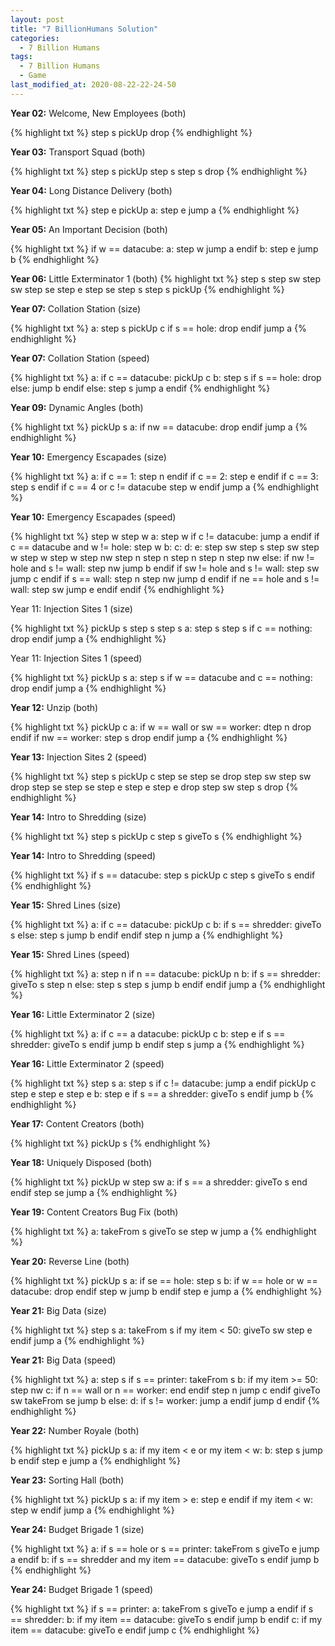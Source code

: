 ```yaml
---
layout: post
title: "7 BillionHumans Solution"
categories:
  - 7 Billion Humans
tags:
  - 7 Billion Humans
  - Game
last_modified_at: 2020-08-22-22-24-50
---
```


<strong>Year 02:</strong> Welcome, New Employees (both)

{% highlight txt %}
step s
pickUp
drop
{% endhighlight %}


<strong>Year 03:</strong> Transport Squad (both)

{% highlight txt %}
step s
pickUp
step s
step s
drop
{% endhighlight %}


<strong>Year 04:</strong> Long Distance Delivery (both)

{% highlight txt %}
step e
pickUp
a:
step e
jump a
{% endhighlight %}


<strong>Year 05:</strong> An Important Decision (both)

{% highlight txt %}
if w == datacube:
    a:
    step w
    jump a
endif
b:
step e
jump b
{% endhighlight %}


<strong>Year 06:</strong> Little Exterminator 1 (both)
{% highlight txt %}
step s
step sw
step sw
step se
step e
step se
step s
step s
pickUp
{% endhighlight %}


<strong>Year 07:</strong> Collation Station (size)

{% highlight txt %}
a:
step s
pickUp c
if s == hole:
    drop
endif
jump a
{% endhighlight %}


<strong>Year 07:</strong> Collation Station (speed)

{% highlight txt %}
a:
if c == datacube:
    pickUp c
    b:
    step s
    if s == hole:
        drop
    else:
        jump b
  endif
else:
    step s
    jump a
endif
{% endhighlight %}


<strong>Year 09:</strong> Dynamic Angles (both)

{% highlight txt %}
pickUp s
a:
if nw == datacube:
    drop
endif
jump a
{% endhighlight %}


<strong>Year 10:</strong> Emergency Escapades (size)

{% highlight txt %}
a:
if c == 1:
    step n
endif
if c == 2:
    step e
endif
if c == 3:
    step s
endif
if c == 4 or
   c != datacube
    step w
endif
jump a
{% endhighlight %}


<strong>Year 10:</strong> Emergency Escapades (speed)

{% highlight txt %}
step w
step w
a:
step w
if c != datacube:
    jump a
endif
if c == datacube and
   w != hole:
    step w
    b:
    c:
    d:
    e:
    step sw
    step s
    step sw
    step w
    step w
    step w
    step nw
    step n
    step n
    step n
    step n
    step nw
else:
    if nw != hole and
       s  != wall:
        step nw
        jump b
    endif
    if sw != hole and
       s  != wall:
        step sw
        jump c
    endif
    if s == wall:
        step n
        step nw
        jump d
    endif
    if ne == hole and
       s  != wall:
        step sw
        jump e
    endif
endif
{% endhighlight %}


<storng>Year 11:</strong> Injection Sites 1 (size)

{% highlight txt %}
pickUp s
step s
step s
a:
step s
step s
if c == nothing:
    drop
endif
jump a
{% endhighlight %}


<storng>Year 11:</strong> Injection Sites 1 (speed)

{% highlight txt %}
pickUp s
a:
step s
if w == datacube and
   c == nothing:
    drop
endif
jump a
{% endhighlight %}


<strong>Year 12:</strong> Unzip (both)

{% highlight txt %}
pickUp c
a:
if w == wall or
   sw == worker:
    dtep n
    drop
endif
if nw == worker:
    step s
    drop
endif
jump a
{% endhighlight %}


<strong>Year 13:</strong> Injection Sites 2 (speed)

{% highlight txt %}
step s
pickUp c
step se
step se
drop
step sw
step sw
drop
step se
step se
step e
step e
step e
drop
step sw
step s
drop
{% endhighlight %}


<strong>Year 14:</strong> Intro to Shredding (size)

{% highlight txt %}
step s
pickUp c
step s
giveTo s
{% endhighlight %}


<strong>Year 14:</strong> Intro to Shredding (speed)

{% highlight txt %}
if s == datacube:
    step s
    pickUp c
    step s
    giveTo s
endif
{% endhighlight %}


<strong>Year 15:</strong> Shred Lines (size)

{% highlight txt %}
a:
if c == datacube:
    pickUp c
    b:
    if s == shredder:
        giveTo s
    else:
        step s
        jump b
    endif
endif
step n
jump a
{% endhighlight %}


<strong>Year 15:</strong> Shred Lines (speed)

{% highlight txt %}
a:
step n
if n == datacube:
    pickUp n
    b:
    if s == shredder:
        giveTo s
        step n
    else:
        step s
        step s
        jump b
    endif
endif
jump a
{% endhighlight %}


<strong>Year 16:</strong> Little Exterminator 2 (size)

{% highlight txt %}
a:
if c == a datacube:
    pickUp c
    b:
    step e
    if s == shredder:
        giveTo s
    endif
    jump b
endif
step s
jump a
{% endhighlight %}


<strong>Year 16:</strong> Little Exterminator 2 (speed)

{% highlight txt %}
step s
a:
step s
if c != datacube:
    jump a
endif
pickUp c
step e
step e
step e
b:
step e
if s == a shredder:
    giveTo s
endif
jump b
{% endhighlight %}


<strong>Year 17:</strong> Content Creators (both)

{% highlight txt %}
pickUp s
{% endhighlight %}


<strong>Year 18:</strong> Uniquely Disposed (both)

{% highlight txt %}
pickUp w
step sw
a:
if s == a shredder:
    giveTo s
    end
endif
step se
jump a
{% endhighlight %}


<strong>Year 19:</strong> Content Creators Bug Fix (both)

{% highlight txt %}
a:
takeFrom s
giveTo se
step w
jump a
{% endhighlight %}


<strong>Year 20:</strong> Reverse Line (both)

{% highlight txt %}
pickUp s
a:
if se == hole:
    step s
    b:
    if w == hole or
       w == datacube:
        drop
    endif
    step w
    jump b
endif
step e
jump a
{% endhighlight %}



<strong>Year 21:</strong> Big Data (size)

{% highlight txt %}
step s
a:
takeFrom s
if my item < 50:
    giveTo sw
    step e
endif
jump a
{% endhighlight %}


<strong>Year 21:</strong> Big Data (speed)

{% highlight txt %}
a:
step s
if s == printer:
    takeFrom s
    b:
    if my item >= 50:
        step nw
        c:
        if n == wall or
    	     n == worker:
    	      end
    	  endif
        step n
        jump c
    endif
    giveTo sw
    takeFrom se
    jump b
else:
    d:
    if s != worker:
        jump a
    endif
    jump d
endif
{% endhighlight %}


<strong>Year 22:</strong> Number Royale (both)

{% highlight txt %}
pickUp s
a:
if my item < e or
   my item < w:
    b:
    step s
    jump b
endif
step e
jump a
{% endhighlight %}


<strong>Year 23:</strong> Sorting Hall (both)

{% highlight txt %}
pickUp s
a:
if my item > e:
    step e
endif
if my item < w:
    step w
endif
jump a
{% endhighlight %}


<strong>Year 24:</strong> Budget Brigade 1 (size)

{% highlight txt %}
a:
if s == hole or
   s == printer:
    takeFrom s
    giveTo e
    jump a
endif
b:
if s == shredder and
   my item == datacube:
    giveTo s
endif
jump b
{% endhighlight %}


<strong>Year 24:</strong> Budget Brigade 1 (speed)

{% highlight txt %}
if s == printer:
    a:
    takeFrom s
    giveTo e
    jump a
endif
if s == shredder:
    b:
    if my item == datacube:
        giveTo s
    endif
    jump b
endif
c:
if my item == datacube:
    giveTo e
endif
jump c
{% endhighlight %}

